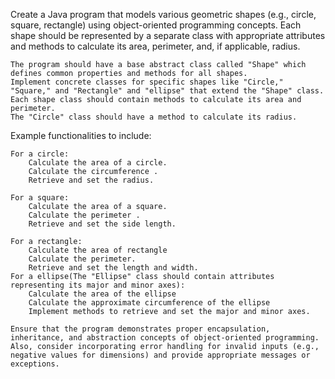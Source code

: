 Create a Java program that models various geometric shapes (e.g., circle, square, rectangle) using object-oriented programming concepts. Each shape should be represented by a separate class with appropriate attributes and methods to calculate its area, perimeter, and, if applicable, radius.
 
    The program should have a base abstract class called "Shape" which defines common properties and methods for all shapes.
    Implement concrete classes for specific shapes like "Circle," "Square," and "Rectangle" and "ellipse" that extend the "Shape" class.
    Each shape class should contain methods to calculate its area and perimeter.
    The "Circle" class should have a method to calculate its radius.
 
Example functionalities to include:
 
    For a circle:
        Calculate the area of a circle.
        Calculate the circumference .
        Retrieve and set the radius.
 
    For a square:
        Calculate the area of a square.
        Calculate the perimeter .
        Retrieve and set the side length.
 
    For a rectangle:
        Calculate the area of rectangle
        Calculate the perimeter.
        Retrieve and set the length and width.
    For a ellipse(The "Ellipse" class should contain attributes representing its major and minor axes):
        Calculate the area of the ellipse
        Calculate the approximate circumference of the ellipse
        Implement methods to retrieve and set the major and minor axes.
 
    Ensure that the program demonstrates proper encapsulation, inheritance, and abstraction concepts of object-oriented programming. Also, consider incorporating error handling for invalid inputs (e.g., negative values for dimensions) and provide appropriate messages or exceptions.
